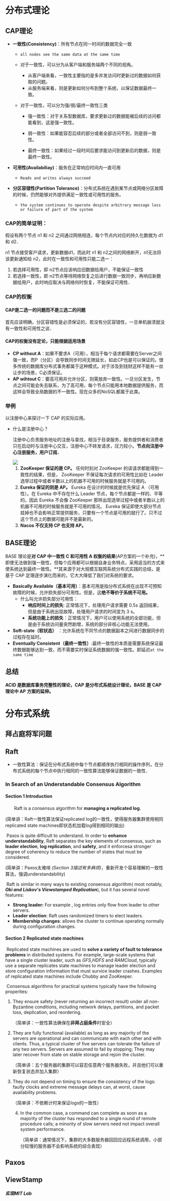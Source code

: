 







# 分布式理论

## CAP理论

- **一致性(Consistency)**：所有节点在同一时间的数据完全一致

  - `all nodes see the same data at the same time`

  - 对于一致性，可以分为从客户端和服务端两个不同的视角。

    - 从客户端来看，一致性主要指的是多并发访问时更新过的数据如何获取的问题。
    - 从服务端来看，则是更新如何分布到整个系统，以保证数据最终一致。

  - 对于一致性，可以分为强/弱/最终一致性三类

    - 强一致性：对于关系型数据库，要求更新过的数据能被后续的访问都能看到，这是强一致性。

    - 弱一致性：如果能容忍后续的部分或者全部访问不到，则是弱一致性。

    - 最终一致性：如果经过一段时间后要求能访问到更新后的数据，则是最终一致性。

- **可用性(Availabiliay)**：服务在正常响应时间内一直可用

  - `Reads and writes always succeed`

- **分区容错性(Partition Tolerance)**：分布式系统在遇到某节点或网络分区故障的时候，仍然能够对外提供满足一致性或可用性的服务。

  - `the system continues to operate despite arbitrary message loss or failure of part of the system`

### CAP的简单证明：

假设有两个节点 n1 和 n2 之间通过网络相连，每个节点内对应的持久化数据为 d1 和 d2．

n1 节点接受客户请求，更新数据d1，而此时 n1 和 n2之间的网络断开，n1无法将该更新通知给 n2，此时在一致性和可用性只能二选一：

1. 若选择可用性，即 n2节点应该响应旧数据给用户，不能保证一致性
2. 若选择一致性，即 n2节点等待网络恢复之后进行数据一致同步，再响应新数据给用户，此时响应取决与网络何时恢复，不能保证可用性．

### CAP的权衡

#### CAP是二选一的问题而不是三选二的问题

首先应该明确，分区容错性是必须保证的，若没有分区容错性，一旦单机崩溃就没有一致性和可用性之谈．

#### CAP的权衡没有定论，只能根据适用场景

- **CP without A**：如果不要求A（可用），相当于每个请求都需要在Server之间强一致，而P（分区）会导致同步时间无限延长，如此CP也是可以保证的。很多传统的数据库分布式事务都属于这种模式。对于涉及到钱财这样不能有一丝让步的场景，C必须保证。
- **AP wihtout C**：要高可用并允许分区，则需放弃一致性。一旦分区发生，节点之间可能会失去联系，为了高可用，每个节点只能用本地数据提供服务，而这样会导致全局数据的不一致性。现在众多的NoSQL都属于此类。

### 举例

以注册中心来探讨一下 CAP 的实际应用。

- 什么是注册中心？

  注册中心负责服务地址的注册与查找，相当于目录服务，服务提供者和消费者只在启动时与注册中心交互，注册中心不转发请求，压力较小。**节点向注册中心注册服务，用户订阅．**

  <img src="https://pic4.zhimg.com/v2-b0608ad8770af0a37cc0649d99ab13d7_r.jpg" style="zoom:100%;" />

  1. **ZooKeeper 保证的是 CP。** 任何时刻对 ZooKeeper 的读请求都能得到一致性的结果，但是， ZooKeeper 不保证每次请求的可用性比如在 Leader 选举过程中或者半数以上的机器不可用的时候服务就是不可用的。
  2. **Eureka 保证的则是 AP。** Eureka 在设计的时候就是优先保证 A （可用性）。在 Eureka 中不存在什么  Leader 节点，每个节点都是一样的、平等的。因此 Eureka 不会像 ZooKeeper  那样出现选举过程中或者半数以上的机器不可用的时候服务就是不可用的情况。 Eureka  保证即使大部分节点挂掉也不会影响正常提供服务，只要有一个节点是可用的就行了。只不过这个节点上的数据可能并不是最新的。
  3. **Nacos 不仅支持 CP 也支持 AP。**



## BASE理论

BASE 理论是**对 CAP 中一致性 C 和可用性 A 权衡的结果**(AP方案的一个补充)，**即使无法做到强一致性，但每个应用都可以根据自身业务特点，采用适当的方式来使系统达到最终一致性。**其来源于对大规模互联网系统分布式实践的总结，是基于 CAP 定理逐步演化而来的，它大大降低了我们对系统的要求。

- **Basically Available（基本可用）**：基本可用是指分布式系统在出现不可预知故障的时候，允许损失部分可用性。但是，这**绝不等价于系统不可用。**
  - 什么叫允许损失部分可用性：
    - **响应时间上的损失**: 正常情况下，处理用户请求需要 0.5s 返回结果，但是由于系统出现故障，处理用户请求的时间变为 3 s。
    - **系统功能上的损失**：正常情况下，用户可以使用系统的全部功能，但是由于系统访问量突然剧增，系统的部分非核心功能无法使用。
- **Soft-state（软状态）** ：允许系统在不同节点的数据副本之间进行数据同步的过程存在延时。
- **Eventually Consistent（最终一致性）**:最终一致性的本质是需要系统保证最终数据能够达到一致，而不需要实时保证系统数据的强一致性。即延迟`at the same time`

## 总结

**ACID 是数据库事务完整性的理论，CAP 是分布式系统设计理论，BASE 是 CAP 理论中 AP 方案的延伸。**





# 分布式系统

## 拜占庭将军问题



## Raft

- 一致性算法：保证在分布式系统中每个节点都顺序执行相同的操作序列，在分布式系统的每个节点中执行相同的一致性算法能够保证数据的一致性．

### In Search of an Understandable Consensus Algorithm

#### Section 1  Introduction

　　Raft is a consensus algorithm for **managing a replicated log.** 

(简单讲：Raft一致性算法保证replicated log的一致性，使得服务器集群使用相同replicated state machines即状态机加载log得到相同的输出)

​        Paxos is quite difficult to understand. In order to **enhance understandability**, Raft separates the key elements of consensus, such as **leader election**, **log replication**, and **safety**, and it enforcesa stronger degree of coherency to reduce the number of states that must be considered.

(简单讲：Paxos太难啃 *(Section 3描述有多麻烦)*，重新开发个容易理解的一致性算法，强调understandability)

​        Raft is similar in many ways to existing consensus algorithm( most notably, ***Oki and Liskov's Viewstamped Replication***), but it has several novel features:

- **Strong leader:** For example , log entries only flow from leader to other servers.
- **Leader  election**: Raft uses randomized timers to elect leaders. 
- **Membership changes**: allows the cluster to continue operating normally during configuration changes.

#### Section 2  Replicated state machines

​     Replicated state machines are used to **solve a variety of fault to tolerance problems** in distributed systems.  For example, large-scale systems that have a single cluster leader, such as *GFS*,*HDFS* and *RAMCloud*, typically use a separate replicates state machines to manage leader election and store configuration information that must survice leader crashes.  Examples of replicated state machines include Chubby and ZooKeeper.

​     Consensus algorithms for practical systems typically have the following properites:

1. They ensure safety (never returning an incorrect result) under all non-Byzantine conditions, including network delays, partitions, and packet loss, deplication, and reordering.

   （简单讲：一致性算法确保在**非拜占庭条件**时安全）

2. They are fully functional (available) as long as any majority of the servers are operational and can communicate with each other and with clients. Thus, a typical cluster of five servers can tolerate the failure of any two servers. Servers are assumed to fail by stopping; They may later recover from state on stable storage and rejoin the cluster.

   （简单讲：五个服务器的集群可以容忍任意两个服务器失败，并且他们可以重新恢复状态并加入集群）

3. They do not depend on timing to ensure the consistency of the logs: faulty clocks and extreme message delays can, at worst, cause availability problems.

   （简单讲：不依赖计时来保证*logs*的一致性）

   4. In the common case, a command can complete as soon as a majority of the cluster has responded to a single round of remote procedure calls; a minority of slow servers need not impact overall system performance.

      （简单讲：通常情况下，集群的大多数服务器回回应远程系统调用，小部分较慢的服务器不会影响系统的综合表现）

## Paxos

## ViewStamp



##### 实现MIT Lab

